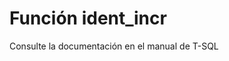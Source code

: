 ﻿---
Autogenerated: true
---

# Función  ident_incr

Consulte la documentación en el manual de T-SQL
